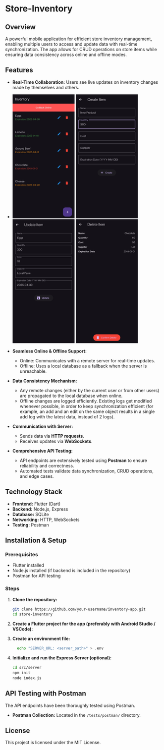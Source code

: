 # Store-Inventory

## Overview
A powerful mobile application for efficient store inventory management, enabling multiple users to access and update data with real-time synchronization. The app allows for CRUD operations on store items while ensuring data consistency across online and offline modes.

## Features
- **Real-Time Collaboration:** Users see live updates on inventory changes made by themselves and others.<br>
- <img src="https://github.com/AlexandruCostea/Store-Inventory/blob/master/assets/MainPage.jpg" alt="App Overview" width="200" height="400"/>
  <img src="https://github.com/AlexandruCostea/Store-Inventory/blob/master/assets/AddPage.jpg" alt="Add Items" width="200" height="400"/>
  <img src="https://github.com/AlexandruCostea/Store-Inventory/blob/master/assets/UpdatePage.jpg" alt="Add Items" width="200" height="400"/>
  <img src="https://github.com/AlexandruCostea/Store-Inventory/blob/master/assets/DeletePage.jpg" alt="Add Items" width="200" height="400"/>



- **Seamless Online & Offline Support:**
  - Online: Communicates with a remote server for real-time updates.
  - Offline: Uses a local database as a fallback when the server is unreachable.
- **Data Consistency Mechanism:**
  - Any remote changes (either by the current user or from other users) are propagated to the local database when online.
  - Offline changes are logged efficiently. Existing logs get modified whenever possible, in order to keep synchronization efficient (for example, an add and an edit on the same object results in a single add log with the latest data, instead of 2 logs).
- **Communication with Server:**
  - Sends data via **HTTP requests**.
  - Receives updates via **WebSockets**.
- **Comprehensive API Testing:**
  - API endpoints are extensively tested using **Postman** to ensure reliability and correctness.
  - Automated tests validate data synchronization, CRUD operations, and edge cases.

## Technology Stack
- **Frontend:** Flutter (Dart)
- **Backend:** Node.js, Express
- **Database:** SQLite
- **Networking:** HTTP, WebSockets
- **Testing:** Postman

## Installation & Setup

### Prerequisites
- Flutter installed
- Node.js installed (if backend is included in the repository)
- Postman for API testing

### Steps
1. **Clone the repository:**
   ```sh
   git clone https://github.com/your-username/inventory-app.git
   cd store-inventory
   ```
3. **Create a Flutter project for the app (preferably with Android Studio / VSCode):**
4. **Create an environment file:**
     ```sh
       echo "SERVER_URL: <server_path>" > .env
     ```

6. **Initialize and run the Express Server (optional):**
   ```sh
   cd src/server
   npm init
   node index.js
   ```

## API Testing with Postman
The API endpoints have been thoroughly tested using Postman.
- **Postman Collection:** Located in the `/tests/postman/` directory.

## License
This project is licensed under the MIT License.

